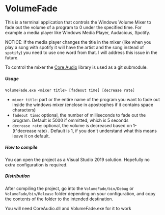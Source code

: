 # VolumeFade

This is a  terminal application that controls the Windows Volume Mixer to fade out the volume of a program to 0 under the specified time. For example a media player like Windows Media Player, Audacious, Spotify. 

NOTICE: if the media player changes the title in the mixer (like when you play a song with spotify it will have the artist and the song instead of `spotify`) you need to use one word from that. I will address this issue in the future.

To control the mixer the [Core Audio](https://github.com/morphx666/CoreAudio) library is used as a git submodule.

##### Usage

`VolumeFade.exe <mixer title> [fadeout time] [decrease rate]`

* `mixer title`: part or the entire name of the program you want to fade out inside the windows mixer (enclose in apostrophes if it contains space characters)
* `fadeout time`: optional, the number of milliseconds to fade out the program. Default is 5000 if ommitted, which is 5 seconds
* `decrease rate`: optional, the volume is decreased based on 1-(t^decrease rate) . Default is 1, if you don't understand what this means leave it on default.

##### How to compile

You can open the project as a Visual Studio 2019 solution. Hopefully no extra configuration is required.

##### Distribution

After compiling the project, go into the `VolumeFade/bin/Debug` or `VolumeFade/bin/Release` folder depending on your configuration, and copy the contents of the folder to the intended destination.

You will need CoreAudio.dll and VolumeFade.exe for it to work
